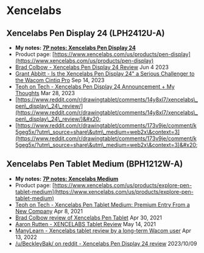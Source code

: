 # Xencelabs

## Xencelabs Pen Display 24 (LPH2412U-A)



* **My notes:** [**7P notes: Xencelabs Pen Display 24**](7p-notes-xencelabs-pen-display-24.md)  &#x20;
* Product page: [https://www.xencelabs.com/us/products/pen-display](https://www.xencelabs.com/us/products/pen-display)
* [Brad Colbow - Xencelabs Pen Display 24 Review](https://youtu.be/sr76rKKO4iQ) Jun 4 2023
* [Grant Abbitt - Is the Xencelabs Pen Display 24" a Serious Challenger to the Wacom Cintiq Pro](https://www.youtube.com/watch?v=Woe0\_XSUtLE) Sep 14, 2023
* [Teoh on Tech - Xencelabs Pen Display 24 Announcement + My Thoughts](https://www.youtube.com/watch?v=jLEj12-um3A) Mar 28, 2023
* [https://www.reddit.com/r/drawingtablet/comments/14y8xl7/xencelabs\_pen\_display\_24\_review/](https://www.reddit.com/r/drawingtablet/comments/14y8xl7/xencelabs\_pen\_display\_24\_review/)&#x20;
* [https://www.reddit.com/r/drawingtablet/comments/173v9je/comment/k5geg5x/?utm\_source=share\&utm\_medium=web2x\&context=3](https://www.reddit.com/r/drawingtablet/comments/173v9je/comment/k5geg5x/?utm\_source=share\&utm\_medium=web2x\&context=3)&#x20;

## Xencelabs Pen Tablet Medium (BPH1212W-A)

* **My notes:** [**7P notes: Xencelabs Medium**](https://app.gitbook.com/o/-LBUpLETf4LFiwdypBiE/s/Nde0PQIvNcFZNVxuTO0G/\~/changes/2049/product-info/xencelabs/7p-notes-xencelabs-medium)
* Product page: [https://www.xencelabs.com/us/products/explore-pen-tablet-medium](https://www.xencelabs.com/us/products/explore-pen-tablet-medium)
* [Teoh on Tech - Xencelabs Pen Tablet Medium: Premium Entry From a New Company](https://www.youtube.com/watch?v=Vrwifey6168) Apr 8, 2021&#x20;
* [Brad Colbow review of Xencelabs Pen Tablet](https://www.youtube.com/watch?v=d3vIa8cBzwI) Apr 30, 2021&#x20;
* [Aaron Rutten - XENCELABS Tablet Review](https://www.youtube.com/watch?v=4m2yqJ3wFgI) May 14, 2021&#x20;
* [ManyLearn - Xencelabs tablet review by a long-term Wacom user](https://www.youtube.com/watch?v=uS63-2e32i8) Apr 13, 2022
* [/u/BeckleyBak/ on reddit - Xencelabs Pen Display 24 review](https://www.reddit.com/r/drawingtablet/comments/173v9je/xencelabs\_pen\_display\_24\_review/) 2023/10/09
